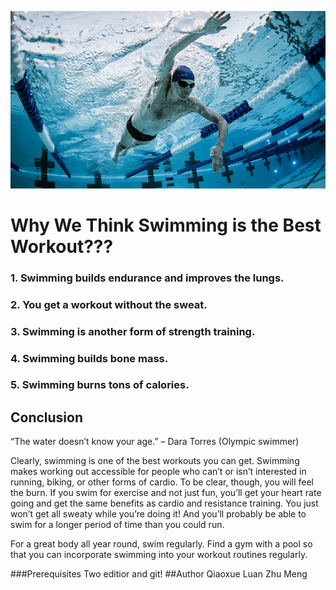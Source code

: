 ![Swimming is the best exercise in the world!](swimming.jpg)
# Why We Think Swimming is the Best Workout???
### 1. Swimming builds endurance and improves the lungs.
### 2. You get a workout without the sweat.
### 3. Swimming is another form of strength training.
### 4. Swimming builds bone mass.
### 5. Swimming burns tons of calories.
##                 Conclusion

“The water doesn’t know your age.” – Dara Torres (Olympic swimmer)

Clearly, swimming is one of the best workouts you can get. Swimming makes working out accessible for people who can’t or isn’t interested in running, biking, or other forms of cardio. To be clear, though, you will feel the burn. If you swim for exercise and not just fun, you’ll get your heart rate going and get the same benefits as cardio and resistance training. You just won’t get all sweaty while you’re doing it! And you’ll probably be able to swim for a longer period of time than you could run.

For a great body all year round, swim regularly. Find a gym with a pool so that you can incorporate swimming into your workout routines regularly.

###Prerequisites
Two editior and git!
##Author
Qiaoxue Luan
Zhu Meng